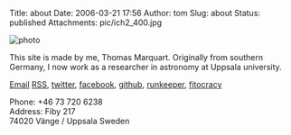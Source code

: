 Title: about
Date: 2006-03-21 17:56
Author: tom
Slug: about
Status: published
Attachments: pic/ich2_400.jpg


![photo](/pic/ich_150.jpg)

This site is made by me, Thomas Marquart. Originally from southern Germany,
I now work as a researcher in astronomy at Uppsala university.

[Email](mailto:tom@tmy.se)
[RSS](/feed), 
[twitter](https://twitter.com/ivh), 
[facebook](https://facebook.com/thomas.marquart), 
[github](https://github.com/ivh), 
[runkeeper](https://runkeeper.com/user/sjuttiotre/profile), 
[fitocracy](https://www.fitocracy.com/profile/ivh/)


Phone: +46 73 720 6238  
Address: Fiby 217  
74020 Vänge / Uppsala
Sweden

